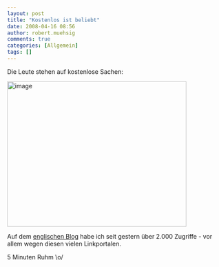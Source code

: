 ```yaml
---
layout: post
title: "Kostenlos ist beliebt"
date: 2008-04-16 08:56
author: robert.muehsig
comments: true
categories: [Allgemein]
tags: []
---
```

<p> Die Leute stehen auf kostenlose Sachen:</p> <p><a href="{{BASE_PATH}}/assets/wp-images/image387.png"><img style="border-right: 0px; border-top: 0px; border-left: 0px; border-bottom: 0px" height="337" alt="image" src="{{BASE_PATH}}/assets/wp-images/image-thumb366.png" width="416" border="0"></a></p> <p>Auf dem <a href="http://code-inside.de/blog-in/">englischen Blog</a> habe ich seit gestern über 2.000 Zugriffe - vor allem wegen diesen vielen Linkportalen.</p> <p>5 Minuten Ruhm \o/</p>

